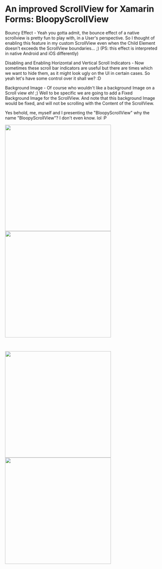 An improved ScrollView for Xamarin Forms: BloopyScrollView
==============

Bouncy Effect - Yeah you gotta admit, the bounce effect of a native scrollview is pretty fun to play with, in a User's perspective. So I thought of enabling this feature in my custom ScrollView even when the Child Element doesn't exceeds the ScrollView boundaries... ;)
(PS: this effect is interpreted in native Android and iOS differently)

Disabling and Enabling Horizontal and Vertical Scroll Indicators - Now sometimes these scroll bar indicators are useful but there are times which we want to hide them, as it might look ugly on the UI in certain cases. So yeah let's have some control over it shall we? :D

Background Image - Of course who wouldn't like a background Image on a Scroll view eh! ;) Well to be specific we are going to add a Fixed Background Image for the ScrollView. And note that this background Image would be fixed, and will not be scrolling with the Content of the ScrollView.

Yes behold, me, myself and I presenting the "BloopyScrollView" why the name "BloopyScrollView"? I don't even know. lol :P


<img src="https://github.com/UdaraAlwis/Xamarin-Playground/raw/master/XFImprovedScrollView/screenshots/Nexus 4 (Lollipop) Screenshot 1.png"  height="350" /> <img src="https://github.com/UdaraAlwis/Xamarin-Playground/raw/master/XFImprovedScrollView/screenshots/Simulator Screen Shot 13 Dec 2016, 11.30.50 PM.png"  height="350" />

<br />

<img src="https://github.com/UdaraAlwis/Xamarin-Playground/raw/master/XFImprovedScrollView/screenshots/BloopScrollView on Android lowq.gif"  height="350" /> <img src="https://github.com/UdaraAlwis/Xamarin-Playground/raw/master/XFImprovedScrollView/screenshots/BloopScrollView on iOS lowq.gif"  height="350" />

